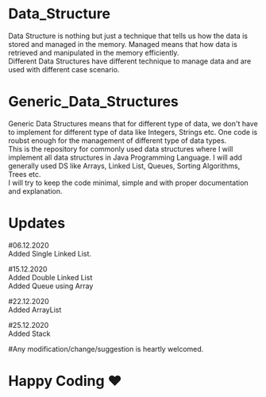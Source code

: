# Data_Structure
Data Structure is nothing but just a technique that tells us how the data is stored and managed in the memory. Managed means that how data is retrieved and manipulated in the memory efficiently.  
Different Data Structures have different technique to manage data and are used with different case scenario.

# Generic_Data_Structures
Generic Data Structures means that for different type of data, we don't have to implement for different type of data like Integers, Strings etc. One code is roubst enough for the management of different type of data types.  
This is the repository for commonly used data structures where I will implement all data structures in Java Programming Language. I will add generally used DS like Arrays, Linked List, Queues, Sorting Algorithms, Trees etc.  
I will try to keep the code minimal, simple and with proper documentation and explanation.

# Updates
#06.12.2020  
Added Single Linked List.  

#15.12.2020  
Added Double Linked List  
Added Queue using Array  

#22.12.2020  
Added ArrayList  

#25.12.2020  
Added Stack
  
#Any modification/change/suggestion is heartly welcomed.

# Happy Coding ♥
